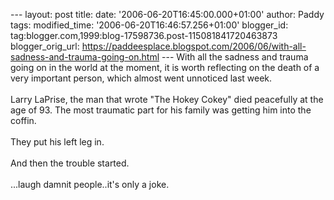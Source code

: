 \-\-- layout: post title: date: \'2006-06-20T16:45:00.000+01:00\'
author: Paddy tags: modified\_time: \'2006-06-20T16:46:57.256+01:00\'
blogger\_id: tag:blogger.com,1999:blog-17598736.post-115081841720463873
blogger\_orig\_url:
https://paddeesplace.blogspot.com/2006/06/with-all-sadness-and-trauma-going-on.html
\-\-- With all the sadness and trauma going on in the world at the
moment, it is worth reflecting on the death of a very important person,
which almost went unnoticed last week.\
\
Larry LaPrise, the man that wrote \"The Hokey Cokey\" died peacefully at
the age of 93. The most traumatic part for his family was getting him
into the coffin.\
\
They put his left leg in.\
\
And then the trouble started.\
\
\...laugh damnit people..it\'s only a joke.
